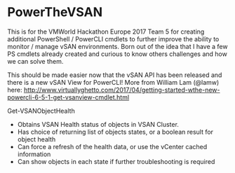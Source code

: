 # PowerTheVSAN

This is for the VMWorld Hackathon Europe 2017 Team 5 for creating additional PowerShell / PowerCLI cmdlets to further improve the ability to monitor / manage vSAN environments. Born out of the idea that I have a few PS cmdlets already created and curious to know others challenges and how we can solve them. 

This should be made easier now that the vSAN API has been released and there is a new vSAN View for PowerCLI! More from William Lam (@lamw) here:
http://www.virtuallyghetto.com/2017/04/getting-started-wthe-new-powercli-6-5-1-get-vsanview-cmdlet.html

Get-VSANObjectHealth
- Obtains VSAN Health status of objects in VSAN Cluster. 
- Has choice of returning list of objects states, or a boolean result for object health
- Can force a refresh of the health data, or use the vCenter cached information
- Can show objects in each state if further troubleshooting is required
